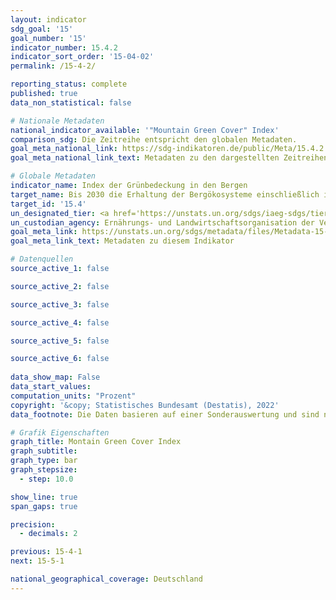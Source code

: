 ```yaml
---
layout: indicator    
sdg_goal: '15'    
goal_number: '15'    
indicator_number: 15.4.2    
indicator_sort_order: '15-04-02'    
permalink: /15-4-2/    

reporting_status: complete    
published: true    
data_non_statistical: false    

# Nationale Metadaten    
national_indicator_available: '"Mountain Green Cover" Index'    
comparison_sdg: Die Zeitreihe entspricht den globalen Metadaten.    
goal_meta_national_link: https://sdg-indikatoren.de/public/Meta/15.4.2.pdf
goal_meta_national_link_text: Metadaten zu den dargestellten Zeitreihen    

# Globale Metadaten    
indicator_name: Index der Grünbedeckung in den Bergen    
target_name: Bis 2030 die Erhaltung der Bergökosysteme einschließlich ihrer biologischen Vielfalt sicherstellen, um ihre Fähigkeit zur Erbringung wesentlichen Nutzens für die nachhaltige Entwicklung zu stärken    
target_id: '15.4'    
un_designated_tier: <a href='https://unstats.un.org/sdgs/iaeg-sdgs/tier-classification/' title='Klicken Sie hier um weitere Informationen zur UN-Tier-Klassifikation zu erhalten.'  target='_blank'>Tier I</a>    
un_custodian_agency: Ernährungs- und Landwirtschaftsorganisation der Vereinten Nationen (FAO)    
goal_meta_link: https://unstats.un.org/sdgs/metadata/files/Metadata-15-04-02.pdf    
goal_meta_link_text: Metadaten zu diesem Indikator        

# Datenquellen
source_active_1: false

source_active_2: false

source_active_3: false

source_active_4: false

source_active_5: false

source_active_6: false
    
data_show_map: False    
data_start_values:     
computation_units: "Prozent"    
copyright: '&copy; Statistisches Bundesamt (Destatis), 2022'    
data_footnote: Die Daten basieren auf einer Sonderauswertung und sind nicht öffentlich zugänglich.    

# Grafik Eigenschaften    
graph_title: Montain Green Cover Index
graph_subtitle:     
graph_type: bar
graph_stepsize: 
  - step: 10.0    

show_line: true
span_gaps: true

precision:
  - decimals: 2    

previous: 15-4-1    
next: 15-5-1    

national_geographical_coverage: Deutschland    
---
```


<span></span>